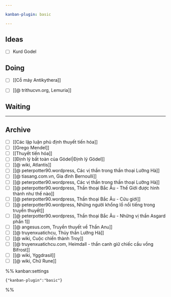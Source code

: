 ```yaml
---

kanban-plugin: basic

---
```


## Ideas

- [ ] Kurd Godel


## Doing

- [ ] [[Cỗ máy Antikythera]]
- [ ] [[@ trithucvn.org, Lemuria]]


## Waiting



***

## Archive

- [ ] [[Các lập luận phủ định thuyết tiến hóa]]
- [ ] [[Grego Mendel]]
- [ ] [[Thuyết tiến hóa]]
- [ ] [[Định lý bất toàn của Gödel|Định lý Gödel]]
- [ ] [[@ wiki, Atlantis]]
- [ ] [[@ peterpotter90.wordpress, Các vị thần trong thần thoại Lưỡng Hà]]
- [ ] [[@ tiasang.com.vn, Gia đình Bernoulli]]
- [ ] [[@ peterpotter90.wordpress, Các vị thần trong thần thoại Lưỡng Hà]]
- [ ] [[@ peterpotter90.wordpress, Thần thoại Bắc Âu - Thế Giới được hình thành như thế nào]]
- [ ] [[@ peterpotter90.wordpress, Thần thoại Bắc Âu - Cửu giới]]
- [ ] [[@ peterpotter90.wordpress, Những người khổng lồ nổi tiếng trong truyền thuyết]]
- [ ] [[@ peterpotter90.wordpress, Thần thoại Bắc Âu - Những vị thần Asgard phần 1]]
- [ ] [[@ angesus.com, Truyền thuyết về Thần Anu]]
- [ ] [[@ truyenxuatichcu, Thủy thần Lưỡng Hà]]
- [ ] [[@ wiki, Cuộc chiến thành Troy]]
- [ ] [[@ truyenxuatichcu.com, Heimdall - thần canh giữ chiếc cầu vồng Bifrost]]
- [ ] [[@ wiki, Yggdrasil]]
- [ ] [[@ wiki, Chữ Rune]]

%% kanban:settings
```
{"kanban-plugin":"basic"}
```
%%